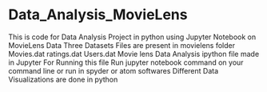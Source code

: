 # Data_Analysis_MovieLens
This is code for Data Analysis Project in python using Jupyter Notebook on MovieLens Data
Three Datasets Files are present in movielens folder
Movies.dat
ratings.dat
Users.dat
Movie lens Data Analysis ipython file made in Jupyter
For Running this file
Run jupyter notebook command on your command line
or run in spyder or atom softwares
Different Data Visualizations are done in python 
